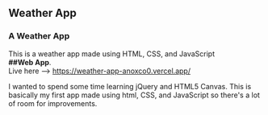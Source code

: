 ##  Weather App
###  A Weather App

This is a weather app made using HTML, CSS, and JavaScript
<br>
<strong>##Web App</strong>.
<br>
Live here --> https://weather-app-anoxco0.vercel.app/
<br>

I wanted to spend some time learning jQuery and HTML5 Canvas. This is basically my first app made using html, CSS, and JavaScript so there's a lot of room for improvements.
